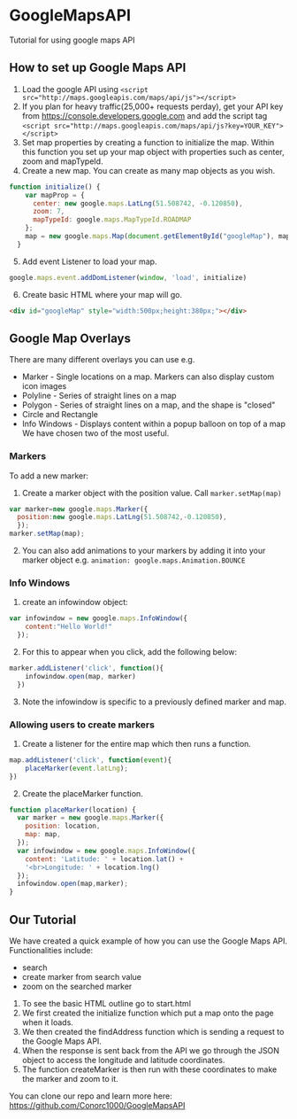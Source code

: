 # GoogleMapsAPI
Tutorial for using google maps API

## How to set up Google Maps API
1. Load the google API using ```<script src="http://maps.googleapis.com/maps/api/js"></script>```
2. If you plan for heavy traffic(25,000+ requests perday), get your API key from https://console.developers.google.com and add the script tag ```<script src="http://maps.googleapis.com/maps/api/js?key=YOUR_KEY"></script>```
3. Set map properties by creating a function to initialize the map. Within this function you set up your map object with properties such as center, zoom and mapTypeId.
4. Create a new map. You can create as many map objects as you wish.
```javascript
function initialize() {
    var mapProp = {
      center: new google.maps.LatLng(51.508742, -0.120850),
      zoom: 7,
      mapTypeId: google.maps.MapTypeId.ROADMAP
    };
    map = new google.maps.Map(document.getElementById("googleMap"), mapProp);
  }
```
5. Add event Listener to load your map.
```javascript
google.maps.event.addDomListener(window, 'load', initialize)
```
6. Create basic HTML where your map will go.
```HTML
<div id="googleMap" style="width:500px;height:380px;"></div>
```

## Google Map Overlays
There are many different overlays you can use e.g.
  - Marker - Single locations on a map. Markers can also display custom icon images
  - Polyline - Series of straight lines on a map
  - Polygon - Series of straight lines on a map, and the shape is "closed"
  - Circle and Rectangle
  - Info Windows - Displays content within a popup balloon on top of a map
We have chosen two of the most useful.

### Markers
To add a new marker:
1. Create a marker object with the position value. Call ```marker.setMap(map)```
```javascript
var marker=new google.maps.Marker({
  position:new google.maps.LatLng(51.508742,-0.120850),
  });
marker.setMap(map);
```
2. You can also add animations to your markers by adding it into your marker object e.g. ```animation: google.maps.Animation.BOUNCE```

### Info Windows
1. create an infowindow object:
```javascript
var infowindow = new google.maps.InfoWindow({
    content:"Hello World!"
  });
```
2. For this to appear when you click, add the following below:
```javascript
marker.addListener('click', function(){
    infowindow.open(map, marker)
  })
```
3. Note the infowindow is specific to a previously defined marker and map.

### Allowing users to create markers
1. Create a listener for the entire map which then runs a function.
```javascript
map.addListener('click', function(event){
    placeMarker(event.latLng);
})
```
2. Create the placeMarker function.
```javascript
function placeMarker(location) {
  var marker = new google.maps.Marker({
    position: location,
    map: map,
  });
  var infowindow = new google.maps.InfoWindow({
    content: 'Latitude: ' + location.lat() +
    '<br>Longitude: ' + location.lng()
  });
  infowindow.open(map,marker);
}
```

## Our Tutorial
We have created a quick example of how you can use the Google Maps API. Functionalities include:
  - search
  - create marker from search value
  - zoom on the searched marker

1. To see the basic HTML outline go to start.html
2. We first created the initialize function which put a map onto the page when it loads.
3. We then created the findAddress function which is sending a request to the Google Maps API.
4. When the response is sent back from the API we go through the JSON object to access the longitude and latitude coordinates.
5. The function createMarker is then run with these coordinates to make the marker and zoom to it.

You can clone our repo and learn more here: https://github.com/Conorc1000/GoogleMapsAPI
